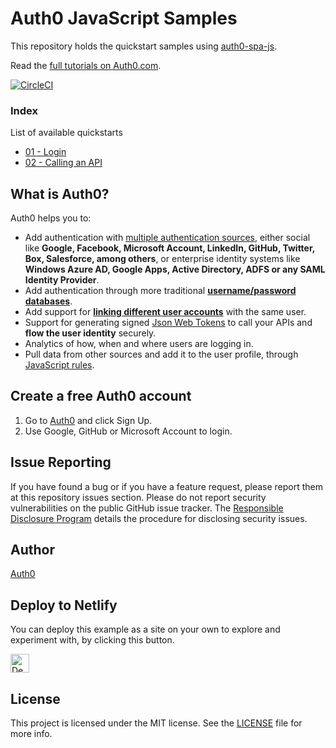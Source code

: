 # Auth0 JavaScript Samples

This repository holds the quickstart samples using [auth0-spa-js](https://github.com/auth0/auth0-spa-js).

Read the [full tutorials on Auth0.com](https://auth0.com/docs/quickstart/spa/vanillajs).

[![CircleCI](https://circleci.com/gh/auth0-samples/auth0-javascript-samples.svg?style=svg)](https://circleci.com/gh/auth0-samples/auth0-javascript-samples)


### Index

List of available quickstarts

- [01 - Login](/01-Login/)
- [02 - Calling an API](/02-Calling-an-API/)

## What is Auth0?

Auth0 helps you to:

- Add authentication with [multiple authentication sources](https://docs.auth0.com/identityproviders), either social like **Google, Facebook, Microsoft Account, LinkedIn, GitHub, Twitter, Box, Salesforce, among others**, or enterprise identity systems like **Windows Azure AD, Google Apps, Active Directory, ADFS or any SAML Identity Provider**.
- Add authentication through more traditional **[username/password databases](https://docs.auth0.com/mysql-connection-tutorial)**.
- Add support for **[linking different user accounts](https://docs.auth0.com/link-accounts)** with the same user.
- Support for generating signed [Json Web Tokens](https://docs.auth0.com/jwt) to call your APIs and **flow the user identity** securely.
- Analytics of how, when and where users are logging in.
- Pull data from other sources and add it to the user profile, through [JavaScript rules](https://docs.auth0.com/rules).

## Create a free Auth0 account

1. Go to [Auth0](https://auth0.com/signup) and click Sign Up.
2. Use Google, GitHub or Microsoft Account to login.

## Issue Reporting

If you have found a bug or if you have a feature request, please report them at this repository issues section. Please do not report security vulnerabilities on the public GitHub issue tracker. The [Responsible Disclosure Program](https://auth0.com/whitehat) details the procedure for disclosing security issues.

## Author

[Auth0](auth0.com)

## Deploy to Netlify
You can deploy this example as a site on your own to explore and experiment with, by clicking this button.

<a href="https://app.netlify.com/start/deploy?repository=https://github.com/abbaspour/auth0-javascript-samples"><img src="https://www.netlify.com/img/deploy/button.svg" alt="Deploy to Netlify" height=30px></a>





## License

This project is licensed under the MIT license. See the [LICENSE](LICENSE.txt) file for more info.
